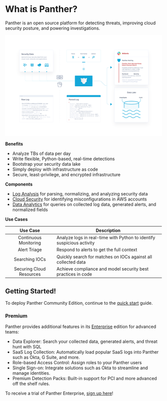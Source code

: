 # What is Panther?

Panther is an open source platform for detecting threats, improving cloud security posture, and powering investigations.

![Architecture](.gitbook/assets/diagrams/panther_overview_transparent.png)

**Benefits**

- Analyze TBs of data per day
- Write flexible, Python-based, real-time detections
- Bootstrap your security data lake
- Simply deploy with infrastructure as code
- Secure, least-privilege, and encrypted infrastructure

**Components**

* [Log Analysis](log-analysis/README.md) for parsing, normalizing, and analyzing security data
* [Cloud Security](cloud-security/README.md) for identifying misconfigurations in AWS accounts
* [Data Analytics](enterprise/data-analytics/README.md) for queries on collected log data, generated alerts, and normalized fields

**Use Cases**

|         Use Case         | Description                                                                               |
| :----------------------: | ----------------------------------------------------------------------------------------- |
|  Continuous Monitoring   | Analyze logs in real-time with Python to identify suspicious activity   |
|       Alert Triage       | Respond to alerts to get the full context         |
|      Searching IOCs      | Quickly search for matches on IOCs against all collected data                    |
| Securing Cloud Resources | Achieve compliance and model security best practices in code |

## Getting Started!

To deploy Panther Community Edition, continue to the [quick start](quick-start.md) guide.

### Premium

Panther provides additional features in its [Enterprise](enterprise) edition for advanced teams:
- Data Explorer: Search your collected data, generated alerts, and threat hunt with SQL
- SaaS Log Collection: Automatically load popular SaaS logs into Panther such as Okta, G Suite, and more.
- Role-based Access Control: Assign roles to your Panther users
- Single Sign-on: Integrate solutions such as Okta to streamline and manage identities.
- Premium Detection Packs: Built-in support for PCI and more advanced off the shelf rules.

To receive a trial of Panther Enterprise, [sign up here](https://runpanther.io/request-a-demo/)!
